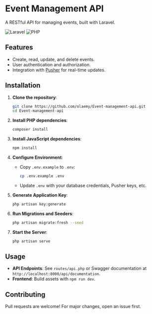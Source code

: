 # Event Management API

A RESTful API for managing events, built with Laravel.

![Laravel](https://img.shields.io/badge/Laravel-FF2D20?style=for-the-badge&logo=laravel&logoColor=white)
![PHP](https://img.shields.io/badge/PHP-777BB4?style=for-the-badge&logo=php&logoColor=white)

## Features

-   Create, read, update, and delete events.
-   User authentication and authorization.
-   Integration with [Pusher](https://pusher.com) for real-time updates.

## Installation

1. **Clone the repository**:

    ```bash
    git clone https://github.com/olaemy/Event-management-api.git
    cd Event-management-api
    ```

2. **Install PHP dependencies**:

    ```bash
    composer install
    ```

3. **Install JavaScript dependencies**:

    ```bash
    npm install
    ```

4. **Configure Environment**:

    - Copy `.env.example` to `.env`:
        ```bash
        cp .env.example .env
        ```
    - Update `.env` with your database credentials, Pusher keys, etc.

5. **Generate Application Key**:

    ```bash
    php artisan key:generate
    ```

6. **Run Migrations and Seeders**:

    ```bash
    php artisan migrate:fresh --seed
    ```

7. **Start the Server**:
    ```bash
    php artisan serve
    ```

## Usage

-   **API Endpoints**: See `routes/api.php` or Swagger documentation at `http://localhost:8000/api/documentation`.
-   **Frontend**: Build assets with `npm run dev`.

## Contributing

Pull requests are welcome! For major changes, open an issue first.
